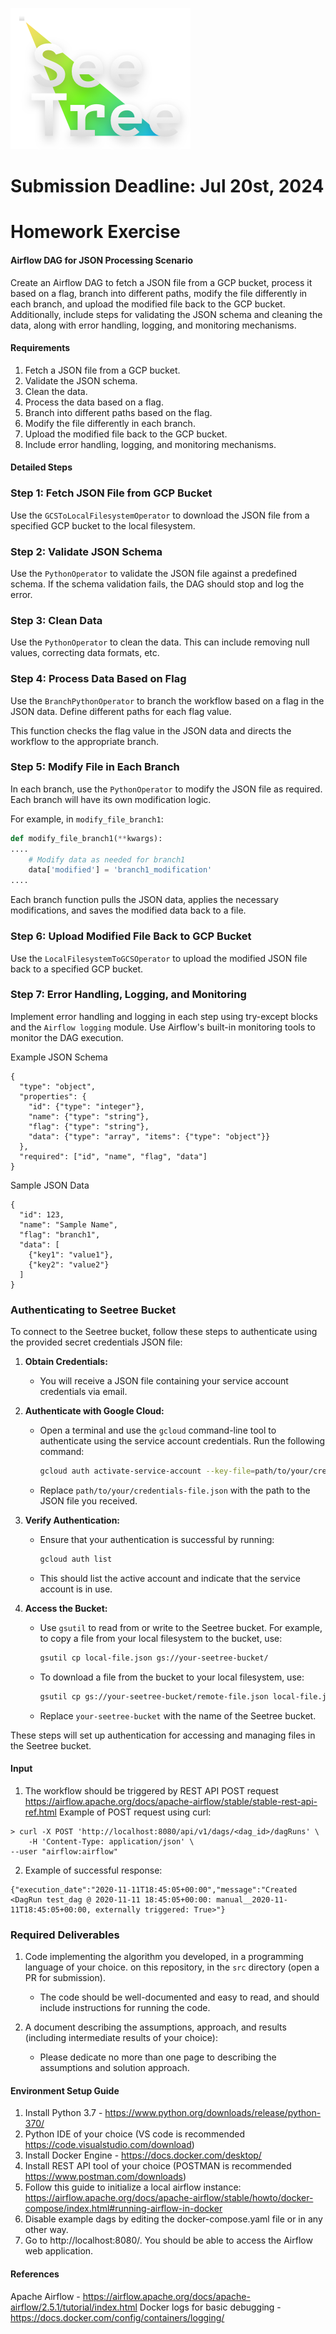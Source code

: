 ![seetree](./assets/seetree_logo.png)

# Submission Deadline: Jul 20st, 2024

# Homework Exercise

#### Airflow DAG for JSON Processing Scenario
Create an Airflow DAG to fetch a JSON file from a GCP bucket, process it based on a flag, branch into different paths, modify the file differently in each branch, and upload the modified file back to the GCP bucket. Additionally, include steps for validating the JSON schema and cleaning the data, along with error handling, logging, and monitoring mechanisms.
#### Requirements
1. Fetch a JSON file from a GCP bucket.
2. Validate the JSON schema.
3. Clean the data.
4. Process the data based on a flag.
5. Branch into different paths based on the flag.
6. Modify the file differently in each branch.
7. Upload the modified file back to the GCP bucket.
8. Include error handling, logging, and monitoring mechanisms.

#### Detailed Steps
### Step 1: Fetch JSON File from GCP Bucket
Use the `GCSToLocalFilesystemOperator` to download the JSON file from a specified GCP bucket to the local filesystem.

### Step 2: Validate JSON Schema
Use the `PythonOperator` to validate the JSON file against a predefined schema. If the schema validation fails, the DAG should stop and log the error.

### Step 3: Clean Data
Use the `PythonOperator` to clean the data. This can include removing null values, correcting data formats, etc.

### Step 4: Process Data Based on Flag
Use the `BranchPythonOperator` to branch the workflow based on a flag in the JSON data. Define different paths for each flag value.


This function checks the flag value in the JSON data and directs the workflow to the appropriate branch.

### Step 5: Modify File in Each Branch
In each branch, use the `PythonOperator` to modify the JSON file as required. Each branch will have its own modification logic.

For example, in `modify_file_branch1`:

```python
def modify_file_branch1(**kwargs):
....
    # Modify data as needed for branch1
    data['modified'] = 'branch1_modification'
....  
```


Each branch function pulls the JSON data, applies the necessary modifications, and saves the modified data back to a file.

### Step 6: Upload Modified File Back to GCP Bucket
Use the `LocalFilesystemToGCSOperator` to upload the modified JSON file back to a specified GCP bucket.

### Step 7: Error Handling, Logging, and Monitoring
Implement error handling and logging in each step using try-except blocks and the `Airflow logging` module. Use Airflow's built-in monitoring tools to monitor the DAG execution.

Example JSON Schema
```
{
  "type": "object",
  "properties": {
    "id": {"type": "integer"},
    "name": {"type": "string"},
    "flag": {"type": "string"},
    "data": {"type": "array", "items": {"type": "object"}}
  },
  "required": ["id", "name", "flag", "data"]
}
```

Sample JSON Data
```
{
  "id": 123,
  "name": "Sample Name",
  "flag": "branch1",
  "data": [
    {"key1": "value1"},
    {"key2": "value2"}
  ]
}
```

### Authenticating to Seetree Bucket

To connect to the Seetree bucket, follow these steps to authenticate using the provided secret credentials JSON file:

1. **Obtain Credentials:**
   - You will receive a JSON file containing your service account credentials via email.

2. **Authenticate with Google Cloud:**
   - Open a terminal and use the `gcloud` command-line tool to authenticate using the service account credentials. Run the following command:
     ```bash
     gcloud auth activate-service-account --key-file=path/to/your/credentials-file.json
     ```
   - Replace `path/to/your/credentials-file.json` with the path to the JSON file you received.

3. **Verify Authentication:**
   - Ensure that your authentication is successful by running:
     ```bash
     gcloud auth list
     ```
   - This should list the active account and indicate that the service account is in use.

4. **Access the Bucket:**
   - Use `gsutil` to read from or write to the Seetree bucket. For example, to copy a file from your local filesystem to the bucket, use:
     ```bash
     gsutil cp local-file.json gs://your-seetree-bucket/
     ```
   - To download a file from the bucket to your local filesystem, use:
     ```bash
     gsutil cp gs://your-seetree-bucket/remote-file.json local-file.json
     ```

   - Replace `your-seetree-bucket` with the name of the Seetree bucket.

These steps will set up authentication for accessing and managing files in the Seetree bucket.

#### Input
1. The workflow should be triggered by REST API POST request 
https://airflow.apache.org/docs/apache-airflow/stable/stable-rest-api-ref.html
Example of POST request using curl:
```
> curl -X POST 'http://localhost:8080/api/v1/dags/<dag_id>/dagRuns' \
   	-H 'Content-Type: application/json' \
--user "airflow:airflow"
```
2. Example of successful response:
```
{"execution_date":"2020-11-11T18:45:05+00:00","message":"Created <DagRun test_dag @ 2020-11-11 18:45:05+00:00: manual__2020-11-11T18:45:05+00:00, externally triggered: True>"}
```


### Required Deliverables

1. Code implementing the algorithm you developed, in a programming language of your choice. 
on this repository, in the `src` directory (open a PR for submission).
    - The code should be well-documented and easy to read, and should include instructions for running the code.

3. A document describing the assumptions, approach, and results (including intermediate results of your choice):
   - Please dedicate no more than one page to describing the assumptions and solution approach.

   
#### Environment Setup Guide
1. Install Python 3.7 - https://www.python.org/downloads/release/python-370/
2. Python IDE of your choice (VS code is recommended https://code.visualstudio.com/download)
3. Install Docker Engine - https://docs.docker.com/desktop/
4. Install REST API tool of your choice (POSTMAN is recommended https://www.postman.com/downloads)
5. Follow this guide to initialize a local airflow instance: https://airflow.apache.org/docs/apache-airflow/stable/howto/docker-compose/index.html#running-airflow-in-docker
6. Disable example dags by editing the docker-compose.yaml file or in any other way.
7. Go to http://localhost:8080/. You should be able to access the Airflow web application.


#### References
Apache Airflow - https://airflow.apache.org/docs/apache-airflow/2.5.1/tutorial/index.html
Docker logs for basic debugging -  https://docs.docker.com/config/containers/logging/
